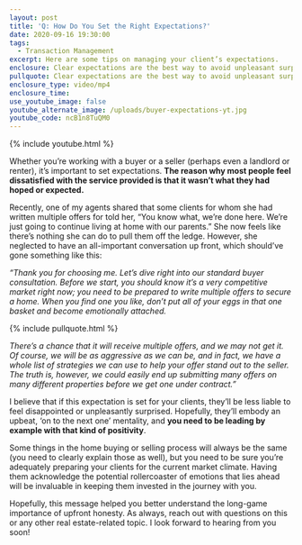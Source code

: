 ```yaml
---
layout: post
title: 'Q: How Do You Set the Right Expectations?'
date: 2020-09-16 19:30:00
tags:
  - Transaction Management
excerpt: Here are some tips on managing your client’s expectations.
enclosure: Clear expectations are the best way to avoid unpleasant surprises.
pullquote: Clear expectations are the best way to avoid unpleasant surprises.
enclosure_type: video/mp4
enclosure_time:
use_youtube_image: false
youtube_alternate_image: /uploads/buyer-expectations-yt.jpg
youtube_code: ncB1n8TuQM0
---
```


{% include youtube.html %}

Whether you’re working with a buyer or a seller (perhaps even a landlord or renter), it’s important to set expectations. **The reason why most people feel dissatisfied with the service provided is that it wasn’t what they had hoped or expected.&nbsp;**

Recently, one of my agents shared that some clients for whom she had written multiple offers for told her, “You know what, we’re done here. We’re just going to continue living at home with our parents.” She now feels like there’s nothing she can do to pull them off the ledge. However, she neglected to have an all-important conversation up front, which should’ve gone something like this:

*“Thank you for choosing me. Let’s dive right into our standard buyer consultation. Before we start, you should know it’s a very competitive market right now; you need to be prepared to write multiple offers to secure a home. When you find one you like, don’t put all of your eggs in that one basket and become emotionally attached.&nbsp;*

{% include pullquote.html %}

*There’s a chance that it will receive multiple offers, and we may not get it. Of course, we will be as aggressive as we can be, and in fact, we have a whole list of strategies we can use to help your offer stand out to the seller. The truth is, however, we could easily end up submitting many offers on many different properties before we get one under contract.”&nbsp;*

I believe that if this expectation is set for your clients, they’ll be less liable to feel disappointed or unpleasantly surprised. Hopefully, they’ll embody an upbeat, ‘on to the next one’ mentality, and **you need to be leading by example with that kind of positivity**.&nbsp;

Some things in the home buying or selling process will always be the same (you need to clearly explain those as well), but you need to be sure you’re adequately preparing your clients for the current market climate. Having them acknowledge the potential rollercoaster of emotions that lies ahead will be invaluable in keeping them invested in the journey with you.&nbsp;

Hopefully, this message helped you better understand the long-game importance of upfront honesty. As always, reach out with questions on this or any other real estate-related topic. I look forward to hearing from you soon\!